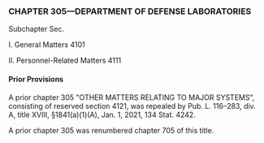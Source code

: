 ### **CHAPTER 305—DEPARTMENT OF DEFENSE LABORATORIES** ###

Subchapter Sec.

I. General Matters 4101

II. Personnel-Related Matters 4111

#### Prior Provisions ####

A prior chapter 305 "OTHER MATTERS RELATING TO MAJOR SYSTEMS", consisting of reserved section 4121, was repealed by Pub. L. 116–283, div. A, title XVIII, §1841(a)(1)(A), Jan. 1, 2021, 134 Stat. 4242.

A prior chapter 305 was renumbered chapter 705 of this title.